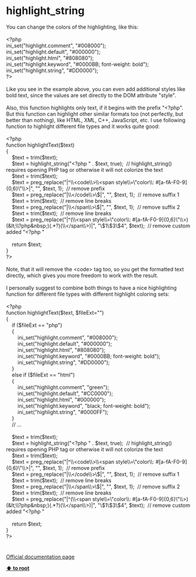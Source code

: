 # highlight_string




<div class="phpcode"><span class="html">
You can change the colors of the highlighting, like this: <br><br><span class="default">&lt;?php<br>ini_set</span><span class="keyword">(</span><span class="string">&quot;highlight.comment&quot;</span><span class="keyword">, </span><span class="string">&quot;#008000&quot;</span><span class="keyword">);<br></span><span class="default">ini_set</span><span class="keyword">(</span><span class="string">&quot;highlight.default&quot;</span><span class="keyword">, </span><span class="string">&quot;#000000&quot;</span><span class="keyword">);<br></span><span class="default">ini_set</span><span class="keyword">(</span><span class="string">&quot;highlight.html&quot;</span><span class="keyword">, </span><span class="string">&quot;#808080&quot;</span><span class="keyword">);<br></span><span class="default">ini_set</span><span class="keyword">(</span><span class="string">&quot;highlight.keyword&quot;</span><span class="keyword">, </span><span class="string">&quot;#0000BB; font-weight: bold&quot;</span><span class="keyword">);<br></span><span class="default">ini_set</span><span class="keyword">(</span><span class="string">&quot;highlight.string&quot;</span><span class="keyword">, </span><span class="string">&quot;#DD0000&quot;</span><span class="keyword">);<br></span><span class="default">?&gt;<br></span><br>Like you see in the example above, you can even add additional styles like bold text, since the values are set directly to the DOM attribute &quot;style&quot;.<br><br>Also, this function highlights only text, if it begins with the prefix &quot;&lt;?php&quot;. But this function can highlight other similar formats too (not perfectly, but better than nothing), like HTML, XML, C++, JavaScript, etc. I use following function to highlight different file types and it works quite good:<br><br><span class="default">&lt;?php<br></span><span class="keyword">function </span><span class="default">highlightText</span><span class="keyword">(</span><span class="default">$text</span><span class="keyword">)<br>{<br>&#xA0; &#xA0; </span><span class="default">$text </span><span class="keyword">= </span><span class="default">trim</span><span class="keyword">(</span><span class="default">$text</span><span class="keyword">);<br>&#xA0; &#xA0; </span><span class="default">$text </span><span class="keyword">= </span><span class="default">highlight_string</span><span class="keyword">(</span><span class="string">&quot;&lt;?php &quot; </span><span class="keyword">. </span><span class="default">$text</span><span class="keyword">, </span><span class="default">true</span><span class="keyword">);&#xA0; </span><span class="comment">// highlight_string() requires opening PHP tag or otherwise it will not colorize the text<br>&#xA0; &#xA0; </span><span class="default">$text </span><span class="keyword">= </span><span class="default">trim</span><span class="keyword">(</span><span class="default">$text</span><span class="keyword">);<br>&#xA0; &#xA0; </span><span class="default">$text </span><span class="keyword">= </span><span class="default">preg_replace</span><span class="keyword">(</span><span class="string">&quot;|^\\&lt;code\\&gt;\\&lt;span style\\=\&quot;color\\: #[a-fA-F0-9]{0,6}\&quot;\\&gt;|&quot;</span><span class="keyword">, </span><span class="string">&quot;&quot;</span><span class="keyword">, </span><span class="default">$text</span><span class="keyword">, </span><span class="default">1</span><span class="keyword">);&#xA0; </span><span class="comment">// remove prefix<br>&#xA0; &#xA0; </span><span class="default">$text </span><span class="keyword">= </span><span class="default">preg_replace</span><span class="keyword">(</span><span class="string">&quot;|\\&lt;/code\\&gt;\$|&quot;</span><span class="keyword">, </span><span class="string">&quot;&quot;</span><span class="keyword">, </span><span class="default">$text</span><span class="keyword">, </span><span class="default">1</span><span class="keyword">);&#xA0; </span><span class="comment">// remove suffix 1<br>&#xA0; &#xA0; </span><span class="default">$text </span><span class="keyword">= </span><span class="default">trim</span><span class="keyword">(</span><span class="default">$text</span><span class="keyword">);&#xA0; </span><span class="comment">// remove line breaks<br>&#xA0; &#xA0; </span><span class="default">$text </span><span class="keyword">= </span><span class="default">preg_replace</span><span class="keyword">(</span><span class="string">&quot;|\\&lt;/span\\&gt;\$|&quot;</span><span class="keyword">, </span><span class="string">&quot;&quot;</span><span class="keyword">, </span><span class="default">$text</span><span class="keyword">, </span><span class="default">1</span><span class="keyword">);&#xA0; </span><span class="comment">// remove suffix 2<br>&#xA0; &#xA0; </span><span class="default">$text </span><span class="keyword">= </span><span class="default">trim</span><span class="keyword">(</span><span class="default">$text</span><span class="keyword">);&#xA0; </span><span class="comment">// remove line breaks<br>&#xA0; &#xA0; </span><span class="default">$text </span><span class="keyword">= </span><span class="default">preg_replace</span><span class="keyword">(</span><span class="string">&quot;|^(\\&lt;span style\\=\&quot;color\\: #[a-fA-F0-9]{0,6}\&quot;\\&gt;)(&amp;lt;\\?php&amp;nbsp;)(.*?)(\\&lt;/span\\&gt;)|&quot;</span><span class="keyword">, </span><span class="string">&quot;\$1\$3\$4&quot;</span><span class="keyword">, </span><span class="default">$text</span><span class="keyword">);&#xA0; </span><span class="comment">// remove custom added &quot;&lt;?php &quot;<br><br>&#xA0; &#xA0; </span><span class="keyword">return </span><span class="default">$text</span><span class="keyword">;<br>}<br></span><span class="default">?&gt;<br></span><br>Note, that it will remove the &lt;code&gt; tag too, so you get the formatted text directly, which gives you more freedom to work with the result.<br><br>I personally suggest to combine both things to have a nice highlighting function for different file types with different highlight coloring sets:<br><br><span class="default">&lt;?php<br></span><span class="keyword">function </span><span class="default">highlightText</span><span class="keyword">(</span><span class="default">$text</span><span class="keyword">, </span><span class="default">$fileExt</span><span class="keyword">=</span><span class="string">&quot;&quot;</span><span class="keyword">)<br>{<br>&#xA0; &#xA0; if (</span><span class="default">$fileExt </span><span class="keyword">== </span><span class="string">&quot;php&quot;</span><span class="keyword">)<br>&#xA0; &#xA0; {<br>&#xA0; &#xA0; &#xA0; &#xA0; </span><span class="default">ini_set</span><span class="keyword">(</span><span class="string">&quot;highlight.comment&quot;</span><span class="keyword">, </span><span class="string">&quot;#008000&quot;</span><span class="keyword">);<br>&#xA0; &#xA0; &#xA0; &#xA0; </span><span class="default">ini_set</span><span class="keyword">(</span><span class="string">&quot;highlight.default&quot;</span><span class="keyword">, </span><span class="string">&quot;#000000&quot;</span><span class="keyword">);<br>&#xA0; &#xA0; &#xA0; &#xA0; </span><span class="default">ini_set</span><span class="keyword">(</span><span class="string">&quot;highlight.html&quot;</span><span class="keyword">, </span><span class="string">&quot;#808080&quot;</span><span class="keyword">);<br>&#xA0; &#xA0; &#xA0; &#xA0; </span><span class="default">ini_set</span><span class="keyword">(</span><span class="string">&quot;highlight.keyword&quot;</span><span class="keyword">, </span><span class="string">&quot;#0000BB; font-weight: bold&quot;</span><span class="keyword">);<br>&#xA0; &#xA0; &#xA0; &#xA0; </span><span class="default">ini_set</span><span class="keyword">(</span><span class="string">&quot;highlight.string&quot;</span><span class="keyword">, </span><span class="string">&quot;#DD0000&quot;</span><span class="keyword">);<br>&#xA0; &#xA0; }<br>&#xA0; &#xA0; else if (</span><span class="default">$fileExt </span><span class="keyword">== </span><span class="string">&quot;html&quot;</span><span class="keyword">)<br>&#xA0; &#xA0; {<br>&#xA0; &#xA0; &#xA0; &#xA0; </span><span class="default">ini_set</span><span class="keyword">(</span><span class="string">&quot;highlight.comment&quot;</span><span class="keyword">, </span><span class="string">&quot;green&quot;</span><span class="keyword">);<br>&#xA0; &#xA0; &#xA0; &#xA0; </span><span class="default">ini_set</span><span class="keyword">(</span><span class="string">&quot;highlight.default&quot;</span><span class="keyword">, </span><span class="string">&quot;#CC0000&quot;</span><span class="keyword">);<br>&#xA0; &#xA0; &#xA0; &#xA0; </span><span class="default">ini_set</span><span class="keyword">(</span><span class="string">&quot;highlight.html&quot;</span><span class="keyword">, </span><span class="string">&quot;#000000&quot;</span><span class="keyword">);<br>&#xA0; &#xA0; &#xA0; &#xA0; </span><span class="default">ini_set</span><span class="keyword">(</span><span class="string">&quot;highlight.keyword&quot;</span><span class="keyword">, </span><span class="string">&quot;black; font-weight: bold&quot;</span><span class="keyword">);<br>&#xA0; &#xA0; &#xA0; &#xA0; </span><span class="default">ini_set</span><span class="keyword">(</span><span class="string">&quot;highlight.string&quot;</span><span class="keyword">, </span><span class="string">&quot;#0000FF&quot;</span><span class="keyword">);<br>&#xA0; &#xA0; }<br>&#xA0; &#xA0; </span><span class="comment">// ...<br><br>&#xA0; &#xA0; </span><span class="default">$text </span><span class="keyword">= </span><span class="default">trim</span><span class="keyword">(</span><span class="default">$text</span><span class="keyword">);<br>&#xA0; &#xA0; </span><span class="default">$text </span><span class="keyword">= </span><span class="default">highlight_string</span><span class="keyword">(</span><span class="string">&quot;&lt;?php &quot; </span><span class="keyword">. </span><span class="default">$text</span><span class="keyword">, </span><span class="default">true</span><span class="keyword">);&#xA0; </span><span class="comment">// highlight_string() requires opening PHP tag or otherwise it will not colorize the text<br>&#xA0; &#xA0; </span><span class="default">$text </span><span class="keyword">= </span><span class="default">trim</span><span class="keyword">(</span><span class="default">$text</span><span class="keyword">);<br>&#xA0; &#xA0; </span><span class="default">$text </span><span class="keyword">= </span><span class="default">preg_replace</span><span class="keyword">(</span><span class="string">&quot;|^\\&lt;code\\&gt;\\&lt;span style\\=\&quot;color\\: #[a-fA-F0-9]{0,6}\&quot;\\&gt;|&quot;</span><span class="keyword">, </span><span class="string">&quot;&quot;</span><span class="keyword">, </span><span class="default">$text</span><span class="keyword">, </span><span class="default">1</span><span class="keyword">);&#xA0; </span><span class="comment">// remove prefix<br>&#xA0; &#xA0; </span><span class="default">$text </span><span class="keyword">= </span><span class="default">preg_replace</span><span class="keyword">(</span><span class="string">&quot;|\\&lt;/code\\&gt;\$|&quot;</span><span class="keyword">, </span><span class="string">&quot;&quot;</span><span class="keyword">, </span><span class="default">$text</span><span class="keyword">, </span><span class="default">1</span><span class="keyword">);&#xA0; </span><span class="comment">// remove suffix 1<br>&#xA0; &#xA0; </span><span class="default">$text </span><span class="keyword">= </span><span class="default">trim</span><span class="keyword">(</span><span class="default">$text</span><span class="keyword">);&#xA0; </span><span class="comment">// remove line breaks<br>&#xA0; &#xA0; </span><span class="default">$text </span><span class="keyword">= </span><span class="default">preg_replace</span><span class="keyword">(</span><span class="string">&quot;|\\&lt;/span\\&gt;\$|&quot;</span><span class="keyword">, </span><span class="string">&quot;&quot;</span><span class="keyword">, </span><span class="default">$text</span><span class="keyword">, </span><span class="default">1</span><span class="keyword">);&#xA0; </span><span class="comment">// remove suffix 2<br>&#xA0; &#xA0; </span><span class="default">$text </span><span class="keyword">= </span><span class="default">trim</span><span class="keyword">(</span><span class="default">$text</span><span class="keyword">);&#xA0; </span><span class="comment">// remove line breaks<br>&#xA0; &#xA0; </span><span class="default">$text </span><span class="keyword">= </span><span class="default">preg_replace</span><span class="keyword">(</span><span class="string">&quot;|^(\\&lt;span style\\=\&quot;color\\: #[a-fA-F0-9]{0,6}\&quot;\\&gt;)(&amp;lt;\\?php&amp;nbsp;)(.*?)(\\&lt;/span\\&gt;)|&quot;</span><span class="keyword">, </span><span class="string">&quot;\$1\$3\$4&quot;</span><span class="keyword">, </span><span class="default">$text</span><span class="keyword">);&#xA0; </span><span class="comment">// remove custom added &quot;&lt;?php &quot;<br><br>&#xA0; &#xA0; </span><span class="keyword">return </span><span class="default">$text</span><span class="keyword">;<br>}<br></span><span class="default">?&gt;</span>
</span>
</div>
  

#

[Official documentation page](https://www.php.net/manual/en/function.highlight-string.php)

**[⬆ to root](/)**